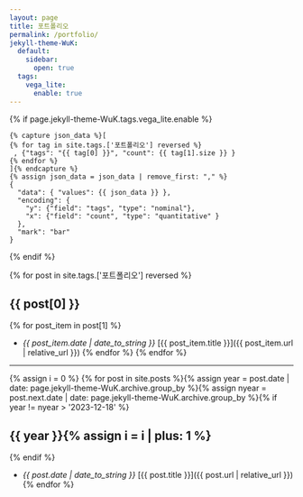 ```yaml
---
layout: page
title: 포트폴리오
permalink: /portfolio/
jekyll-theme-WuK:
  default:
    sidebar:
      open: true
  tags:
    vega_lite: 
      enable: true
---
```


{% if page.jekyll-theme-WuK.tags.vega_lite.enable %}


```vega-lite
{% capture json_data %}[
{% for tag in site.tags.['포트폴리오'] reversed %}
 , {"tags": "{{ tag[0] }}", "count": {{ tag[1].size }} }
{% endfor %}
]{% endcapture %}
{% assign json_data = json_data | remove_first: "," %}
{
  "data": { "values": {{ json_data }} },
  "encoding": {
    "y": {"field": "tags", "type": "nominal"},
    "x": {"field": "count", "type": "quantitative" }
  },
  "mark": "bar"
}
```
{% endif %}

{% for post in site.tags.['포트폴리오'] reversed %}
## {{ post[0] }}

{% for post_item in post[1] %}
- *{{ post_item.date | date_to_string }}* [{{ post_item.title }}]({{ post_item.url | relative_url }})
{% endfor %}
{% endfor %}


***
{% assign i = 0 %}
{% for post in site.posts %}{% assign year = post.date | date: page.jekyll-theme-WuK.archive.group_by %}{% assign nyear = post.next.date | date: page.jekyll-theme-WuK.archive.group_by %}{% if year != nyear > '2023-12-18'  %}

## {{ year }}{% assign i = i | plus: 1 %}

{% endif %}
- _{{ post.date | date_to_string }}_ [{{ post.title }}]({{ post.url | relative_url }}){% endfor %}
